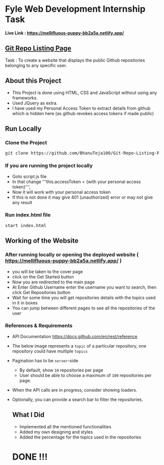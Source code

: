 <h1> Fyle Web Development Internship Task </h1>



<b> Live Link : https://mellifluous-puppy-bb2a5a.netlify.app/ </b>
<h2><a href="https://github.com/BhanuTeja100/Git-Repo-Listing-Page"> Git Repo Listing Page </a></h2>
Task : To create a website that displays the public Github repositories belonging to any specific user.


<h2>About this Project</h2>

- This Project is done using HTML, CSS and JavaScript without using any frameworks.
- Used JQuery as extra.
- I have used my Personal Access Token to extract details from github which is hidden here (as github revokes access tokens if made public)

<h2>Run Locally</h2>

<h3>Clone the Project</h3>
<pre>git clone https://github.com/BhanuTeja100/Git-Repo-Listing-Page.git</pre>

### If you are running the project locally
- Goto script.js file
- In that change '''this.accessToken = {with your personal access token}''';
- Now it will work with your personal access token
- If this is not done it may give 401 (unauthorized) error or may not give any result

<h3>Run index.html file</h3>
<pre>start index.html</pre>

<h2> Working of the Website</h2>

### After running locally or opening the deployed website ( https://mellifluous-puppy-bb2a5a.netlify.app/ )
- you will be taken to the cover page
- click on the Get Started button
- Now you are redirected to the main page
- At Enter Github Username enter the username you want to search, then click Get Repositories button
- Wait for some time you will get repositories details with the topics used in it in boxes
- You can jump between different pages to see all the repositories of the user

### References & Requirements

- API Documentation https://docs.github.com/en/rest/reference
- The below image represents a `topic` of a particular repository, one repository could have multiple `topics`
- Pagination has to be `server`-side
    - By default, show `10` repositories per page
    - User should be able to choose a maximum of `100` repositories per page.
- When the API calls are in progress, consider showing loaders.
- Optionally, you can provide a search bar to filter the repositories.

  ### <h2>What I Did</h2>
  - Implemented all the mentioned functionalities
  - Added my own designing and styles
  - Added the percentage for the topics used in the repositories

  <h1> DONE !!!</h1>
  




